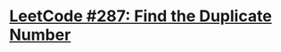 # [LeetCode #287: Find the Duplicate Number](https://leetcode.com/problems/find-the-duplicate-number/)
